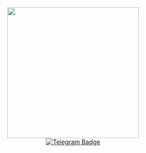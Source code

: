 <div id="header" align="center">
  <img src="https://media1.giphy.com/media/gG9fVWJdN41NeiHhzk/giphy.gif?cid=ecf05e47o7lgjvr9v3rexfhsrkgmvg5fou2s1c76e6k919og&rid=giphy.gif&ct=gf" width="300"/>
<div id="badges">
  <a href="https://www.linkedin.com/in/ilya-brodovoi-019272248/"
    <img src="https://img.shields.io/badge/LinkedIn-blue?style=for-the-badge&logo=linkedin&logoColor=white" alt="LinkedIn Badge"/>
  </a>
  <a href="https://github.com/N4lkin"
    <img src="https://img.shields.io/badge/GitHub-black?style=for-the-badge&logo=github&logoColor=white" alt="GitHub Badge"/>
  </a>
  <a href="https://t.me/N4lkin">
    <img src="https://img.shields.io/badge/Telegram-blue?style=for-the-badge&logo=telegram&logoColor=white" alt="Telegram Badge"/>
  </a>
</div>
